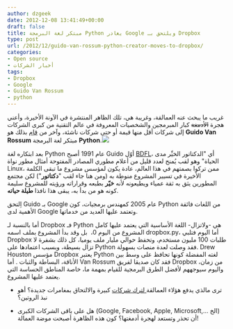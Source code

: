 ```yaml
---
author: dzgeek
date: 2012-12-08 13:41:49+00:00
draft: false
title: مبتكر لغة البرمجة Python يغادر Google ويلتحق بـ Dropbox
type: post
url: /2012/12/guido-van-rossum-python-creator-moves-to-dropbox/
categories:
- Open source
- أخبار الشركات
tags:
- Dropbox
- Google
- Guido Van Rossum
- python
---
```


غريب ما يبحث عنه العمالقة، وغريبة هي، تلك الظاهر المنتشرة في الآونة الأخيرة، وأعني هجرة <del>الأدمغة</del> كبار المبرمجين والشخصيات المعروفة في عالم التقنية من كبرى الشركات إلى شركات أقل منها قيمة أو حتى شركات ناشئة، وآخر من [قام](https://tech.dropbox.com/2012/12/welcome-guido/) بذلك هو **Guido Van Rossum** مبتكر لغة البرمجة **Python**.[![](https://www.it-scoop.com/wp-content/uploads/2012/12/ungood-guido-van-rossum.jpeg)
](https://www.it-scoop.com/wp-content/uploads/2012/12/ungood-guido-van-rossum.jpeg)

بعد ابتكاره لغة Python عام 1991 أصبح Guido أوّل [BDFL](http://en.wikipedia.org/wiki/Benevolent_Dictator_for_Life)، أي "الدكتاتور الخيِّر مدى الحياة" وهو لقب يُمنح لعدد قليل من أعلام مطوري المصادر المفتوحة أمثال مطور نواة Linux، ممن تركوا بصمتهم في هذا العالم، عادة يكون لمؤسس مشروع ما تبقى الكلمة الأخيرة في تسيير المشروع منوطة به (ومن هنا جاء لقب "**دكتاتور**") لكن مجتمع المطورين يثق به ثقة عمياء ويطيعونه ﻷنه **خيّر** بطبعه وقراراته ورؤيته للمشروع سليمة كونه هو من بدأ به، يبقى هذا نافذا **طيلة حياته**.

اِلتحق Guido بـ Google عام 2005 كمهندس برمجيات، كون Python من اللغات فائقة الأهمية لدى Google وتعتمد عليها العديد من خدماتها.

أما بالنسبة لـ Dropbox فـ Python هي -ولاتزال- اللغة الأساسية التي يعتمد عليها كامل المشروع من اليوم 0،  بل وقد بدأ المشروع بملف اسمه dropbox.py، أما اليوم فتلبي Dropbox طلبات 100 مليون مستخدم، وتحفظ حوالي مليار ملف يوميا، كل ذلك بشفرة لا تزال بسيطة، وبسبب اعتمادها على Python فقد وصلت لعدة منصات بسهولة. Drew Houston مؤسس Dropbox يعتبر Python لغته المفضلة كونها تحافظ على وسط بين الأناقة، البساطة والثبات . أما Van Rossum فقد كان صديقا لفريق Dropbox من زمان، واليوم سيوجههم ﻷفضل الطرق البرمجية للقيام بمهمة ما، خاصة المناطق الحساسة التي يعتمد عليها المشروع.

- ترى مالذي يدفع هؤلاء العمالقة[ لترك شركات](http://techcrunch.com/2012/12/07/dropbox-guido-van-rossum-python/) كبيرة والالتحاق بمغامرات جديدة؟ أهو نبذ الروتين؟

- هل على باقى الشركات الكبرى (Google, Facebook, Apple, Microsoft,... الخ)  أن تحذر وتستعد لهجرة أدمغتها؟ كون هذه الظاهرة أصبحت موضة العمالة!
